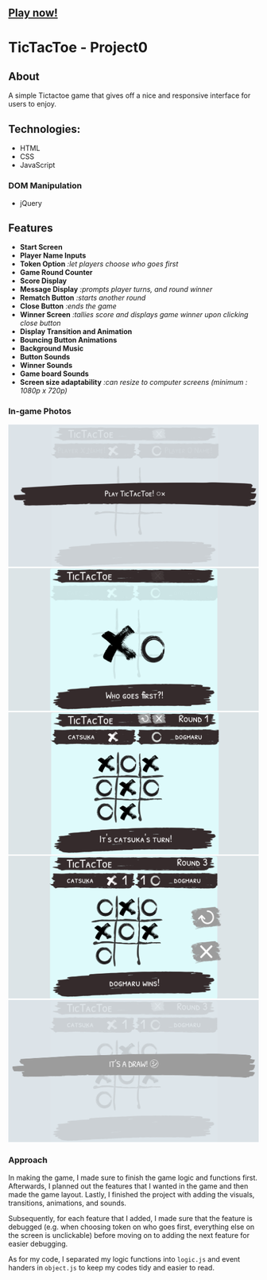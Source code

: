 ## [Play now!](https://kendlc.github.io/Project0-Tictactoe/)

# TicTacToe - Project0

## About

A simple Tictactoe game that gives off a nice and responsive interface for users to enjoy.


## Technologies:
* HTML
* CSS
* JavaScript

### DOM Manipulation
* jQuery

## Features
* **Start Screen**
* **Player Name Inputs**
* **Token Option** _:let players choose who goes first_
* **Game Round Counter**
* **Score Display**
* **Message Display** _:prompts player turns, and round winner_
* **Rematch Button**  _:starts another round_
* **Close Button** _:ends the game_
* **Winner Screen** _:tallies score and displays game winner upon clicking close button_
* **Display Transition and Animation**
* **Bouncing Button Animations**
* **Background Music**
* **Button Sounds**
* **Winner Sounds**
* **Game board Sounds**
* **Screen size adaptability** _:can resize to computer screens (minimum : 1080p x 720p)_

### In-game Photos

![Start screen](img/readme/ss1.png)
![Whose Turn](img/readme/ss2.png)
![Board play](img/readme/ss3.png)
![Board play](img/readme/ss4.png)
![Winner screen](img/readme/ss5.png)


### Approach
In making the game, I made sure to finish the game logic and functions first. Afterwards, I planned out the features that I wanted in the game and then made the game layout. Lastly, I finished the project with adding the visuals, transitions, animations, and sounds. 

Subsequently, for each feature that I added, I made sure that the feature is debugged (e.g. when choosing token on who goes first, everything else on the screen is unclickable) before moving on to adding the next feature for easier debugging.

As for my code, I separated my logic functions into `logic.js` and event handers in `object.js` to keep my codes tidy and easier to read. 

